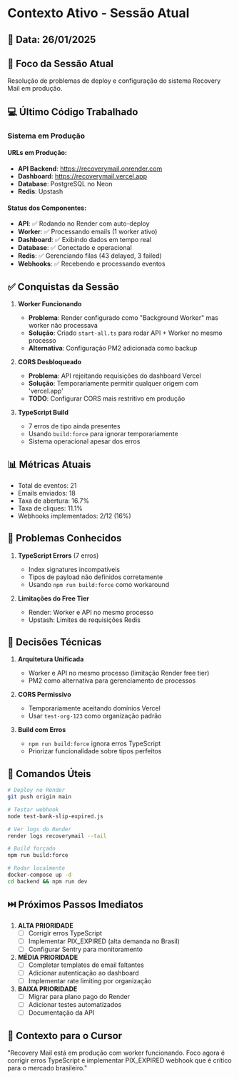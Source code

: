 # Contexto Ativo - Sessão Atual

## 📅 Data: 26/01/2025

## 🎯 Foco da Sessão Atual
Resolução de problemas de deploy e configuração do sistema Recovery Mail em produção.

## 💻 Último Código Trabalhado

### Sistema em Produção

#### URLs em Produção:
- **API Backend**: https://recoverymail.onrender.com
- **Dashboard**: https://recoverymail.vercel.app
- **Database**: PostgreSQL no Neon
- **Redis**: Upstash

#### Status dos Componentes:
- **API**: ✅ Rodando no Render com auto-deploy
- **Worker**: ✅ Processando emails (1 worker ativo)
- **Dashboard**: ✅ Exibindo dados em tempo real
- **Database**: ✅ Conectado e operacional
- **Redis**: ✅ Gerenciando filas (43 delayed, 3 failed)
- **Webhooks**: ✅ Recebendo e processando eventos

## ✅ Conquistas da Sessão

1. **Worker Funcionando**
   - **Problema**: Render configurado como "Background Worker" mas worker não processava
   - **Solução**: Criado `start-all.ts` para rodar API + Worker no mesmo processo
   - **Alternativa**: Configuração PM2 adicionada como backup

2. **CORS Desbloqueado**
   - **Problema**: API rejeitando requisições do dashboard Vercel
   - **Solução**: Temporariamente permitir qualquer origem com 'vercel.app'
   - **TODO**: Configurar CORS mais restritivo em produção

3. **TypeScript Build**
   - 7 erros de tipo ainda presentes
   - Usando `build:force` para ignorar temporariamente
   - Sistema operacional apesar dos erros

## 📊 Métricas Atuais
- Total de eventos: 21
- Emails enviados: 18
- Taxa de abertura: 16.7%
- Taxa de cliques: 11.1%
- Webhooks implementados: 2/12 (16%)

## 🐛 Problemas Conhecidos

1. **TypeScript Errors** (7 erros)
   - Index signatures incompatíveis
   - Tipos de payload não definidos corretamente
   - Usando `npm run build:force` como workaround

2. **Limitações do Free Tier**
   - Render: Worker e API no mesmo processo
   - Upstash: Limites de requisições Redis

## 📝 Decisões Técnicas

1. **Arquitetura Unificada**
   - Worker e API no mesmo processo (limitação Render free tier)
   - PM2 como alternativa para gerenciamento de processos

2. **CORS Permissivo**
   - Temporariamente aceitando domínios Vercel
   - Usar `test-org-123` como organização padrão

3. **Build com Erros**
   - `npm run build:force` ignora erros TypeScript
   - Priorizar funcionalidade sobre tipos perfeitos

## 🔧 Comandos Úteis
```bash
# Deploy no Render
git push origin main

# Testar webhook
node test-bank-slip-expired.js

# Ver logs do Render
render logs recoverymail --tail

# Build forçado
npm run build:force

# Rodar localmente
docker-compose up -d
cd backend && npm run dev
```

## ⏭️ Próximos Passos Imediatos

1. **ALTA PRIORIDADE**
   - [ ] Corrigir erros TypeScript
   - [ ] Implementar PIX_EXPIRED (alta demanda no Brasil)
   - [ ] Configurar Sentry para monitoramento

2. **MÉDIA PRIORIDADE**
   - [ ] Completar templates de email faltantes
   - [ ] Adicionar autenticação ao dashboard
   - [ ] Implementar rate limiting por organização

3. **BAIXA PRIORIDADE**
   - [ ] Migrar para plano pago do Render
   - [ ] Adicionar testes automatizados
   - [ ] Documentação da API

## 🔗 Contexto para o Cursor
"Recovery Mail está em produção com worker funcionando. Foco agora é corrigir erros TypeScript e implementar PIX_EXPIRED webhook que é crítico para o mercado brasileiro." 